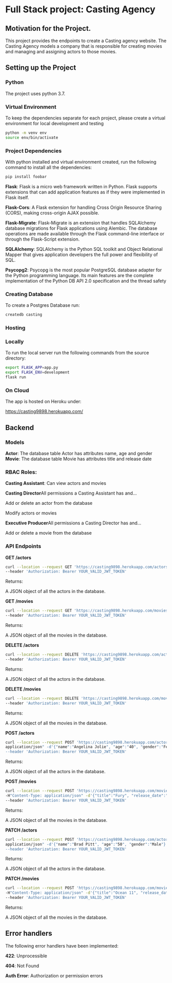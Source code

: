 # Full Stack project: Casting Agency

## Motivation for the Project.
This project provides the endpoints to create a Casting agency website. The Casting Agency models a company that is responsible for creating movies and managing and assigning actors to those movies.

## Setting up the Project

### Python
The project uses python 3.7. 

### Virtual Environment
To keep the dependencies separate for each project, please create a virtual environment for local development and testing

```bash
python -m venv env
source env/bin/activate
```

### Project Dependencies

With python installed and virtual environment created, run the following command to install all the dependencies:

```bash
pip install foobar
```

**Flask**: Flask is a micro web framework written in Python. Flask supports extensions that can add application features as if they were implemented in Flask itself.

**Flask-Cors**: A Flask extension for handling Cross Origin Resource Sharing (CORS), making cross-origin AJAX possible.

**Flask-Migrate**: Flask-Migrate is an extension that handles SQLAlchemy database migrations for Flask applications using Alembic. The database operations are made available through the Flask command-line interface or through the Flask-Script extension.

**SQLAlchemy**: SQLAlchemy is the Python SQL toolkit and Object Relational Mapper that gives application developers the full power and flexibility of SQL.

**Psycopg2**: Psycopg is the most popular PostgreSQL database adapter for the Python programming language. Its main features are the complete implementation of the Python DB API 2.0 specification and the thread safety

### Creating Database
To create a Postgres Database run:

```bash
createdb casting
```

### Hosting

### Locally
To run the local server run the following commands from the source directory:
```bash
export FLASK_APP=app.py
export FLASK_ENV=development
flask run
```

### On Cloud

The app is hosted on Heroku under:

https://casting9898.herokuapp.com/


## Backend

### Models
**Actor**: The database table Actor has attributes name, age and gender
**Movie**: The database table Movie has attributes title and release date

### RBAC Roles:

**Casting Assistant**: Can view actors and movies

**Casting Director**All permissions a Casting Assistant has and…

Add or delete an actor from the database

Modify actors or movies

**Executive Producer**All permissions a Casting Director has and…

Add or delete a movie from the database

### API Endpoints

**GET /actors**

```bash
curl --location --request GET 'https://casting9898.herokuapp.com/actors' \
--header 'Authorization: Bearer YOUR_VALID_JWT_TOKEN'
```
Returns:

A JSON object of all the actors in the database.

**GET /movies**
```bash
curl --location --request GET 'https://casting9898.herokuapp.com/movies' \
--header 'Authorization: Bearer YOUR_VALID_JWT_TOKEN'
```

Returns:

A JSON object of all the movies in the database.

**DELETE /actors**
```bash
curl --location --request DELETE 'https://casting9898.herokuapp.com/actors/1' \
--header 'Authorization: Bearer YOUR_VALID_JWT_TOKEN'
```

Returns:

A JSON object of all the actors in the database.

**DELETE /movies**
```bash
curl --location --request DELETE 'https://casting9898.herokuapp.com/movies/1' \
--header 'Authorization: Bearer YOUR_VALID_JWT_TOKEN'
```

Returns:

A JSON object of all the movies in the database.

**POST /actors**

```bash
curl --location --request POST 'https://casting9898.herokuapp.com/actors' \
application/json" -d'{"name":"Angelina Jolie", "age":"40", "gender":"Female"}' \
--header 'Authorization: Bearer YOUR_VALID_JWT_TOKEN'
```

Returns:

A JSON object of all the actors in the database.

**POST /movies**
```bash
curl --location --request POST 'https://casting9898.herokuapp.com/movies' \
-H"Content-Type: application/json" -d'{"title":"Fury", "release_date":"2019-01-01"}' \
--header 'Authorization: Bearer YOUR_VALID_JWT_TOKEN'
```

Returns:

A JSON object of all the movies in the database.

**PATCH /actors**
```bash
curl --location --request POST 'https://casting9898.herokuapp.com/actors/1' \
application/json" -d'{"name":"Brad Pitt", "age":"50", "gender":"Male"}' \
--header 'Authorization: Bearer YOUR_VALID_JWT_TOKEN'
```

Returns:

A JSON object of all the actors in the database.

**PATCH /movies**
```bash
curl --location --request POST 'https://casting9898.herokuapp.com/movies/1' \
-H"Content-Type: application/json" -d'{"title":"Ocean 11", "release_date":"2020-01-01"}' \
--header 'Authorization: Bearer YOUR_VALID_JWT_TOKEN'
```

Returns:

A JSON object of all the movies in the database.

## Error handlers

The following error handlers have been implemented:

**422**: Unprocessible

**404**: Not Found

**Auth Error**: Authorization or permission errors